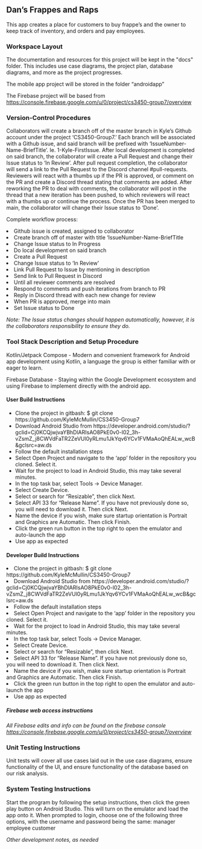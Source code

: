 <H2>Dan’s Frappes and Raps</H2>

This app creates a place for customers to buy frappe’s and the owner to keep track of inventory, and orders and pay employees.

<H3>Workspace Layout</H3>

The documentation and resources for this project will be kept in the "docs" folder. This includes use case diagrams, the project plan, database diagrams, and more as the project progresses.

The mobile app project will be stored in the folder “androidapp”

The Firebase project will be based from https://console.firebase.google.com/u/0/project/cs3450-group7/overview


<H3>Version-Control Procedures</H3>

Collaborators will create a branch off of the master branch in Kyle’s Github account under the project ‘CS3450-Group7.’ Each branch will be associated with a Github issue, and said branch will be prefixed with ‘IssueNumber-Name-BriefTitle’. Ie. 1-Kyle-FirstIssue. After local development is completed on said branch, the collaborator will create a Pull Request and change their Issue status to ‘In Review’. After pull request completion, the collaborator will send a link to the Pull Request to the Discord channel #pull-requests. Reviewers will react with a thumbs up if the PR is approved, or comment on the PR and create a Discord thread stating that comments are added. After reworking the PR to deal with comments, the collaborator will post in the thread that a new iteration has been pushed, to which reviewers will react with a thumbs up or continue the process. Once the PR has been merged to main, the collaborator will change their Issue status to ‘Done’.

Complete workflow process:
<li>Github issue is created, assigned to collaborator</li>
<li>Create branch off of master with title ‘IssueNumber-Name-BriefTitle</li>
<li>Change Issue status to In Progress</li>
<li>Do local development on said branch</li>
<li>Create a Pull Request</li>
<li>Change Issue status to ‘In Review’</li>
<li>Link Pull Request to Issue by mentioning in description</li>
<li>Send link to Pull Request in Discord</li>
<li>Until all reviewer comments are resolved</li>
<li>Respond to comments and push iterations from branch to PR</li>
<li>Reply in Discord thread with each new change for review</li>
<li>When PR is approved, merge into main</li>
<li>Set Issue status to Done</li>

*Note: The Issue status changes should happen automatically, however, it is the collaborators responsibility to ensure they do.*


<H3>Tool Stack Description and Setup Procedure</H3>

Kotlin/Jetpack Compose - Modern and convenient framework for Android app development using Kotlin, a language the group is either familiar with or eager to learn. 

Firebase Database - Staying within the Google Development ecosystem and using Firebase to implement directly with the android app.

<H4>User Build Instructions</H4>

<ul>
  <li>Clone the project in gitbash: $ git clone https://github.com/KyleMcMullin/CS3450-Group7</li>
  <li>Download Android Studio from https://developer.android.com/studio/?gclid=Cj0KCQjwjvaYBhDlARIsAO8PkE0v0-l02_3h-vZsmZ_j8CWVdFaTR2ZeVUl0yRLmu1JkYqv6YCv1FVMaAoQhEALw_wcB&gclsrc=aw.ds</li>
  <li>Follow the default installation steps</li>
  <li>Select Open Project and navigate to the ‘app’ folder in the repository you cloned. Select it.</li>
  <li>Wait for the project to load in Android Studio, this may take several minutes.</li>
  <li>In the top task bar, select Tools -> Device Manager.</li>
  <li>Select Create Device.</li>
  <li>Select or search for “Resizable”, then click Next.</li>
  <li>Select API 33 for “Release Name”. If you have not previously done so, you will need to download it. Then click Next.</li>
  <li>Name the device if you wish, make sure startup orientation is Portrait and Graphics are Automatic. Then click Finish.</li>
  <li>Click the green run button in the top right to open the emulator and auto-launch the app</li>
  <li>Use app as expected</li>
</ul>
<H4> Developer Build Instructions </H4>

  <li>Clone the project in gitbash: $ git clone https://github.com/KyleMcMullin/CS3450-Group7</li>
  <li>Download Android Studio from https://developer.android.com/studio/?gclid=Cj0KCQjwjvaYBhDlARIsAO8PkE0v0-l02_3h-vZsmZ_j8CWVdFaTR2ZeVUl0yRLmu1JkYqv6YCv1FVMaAoQhEALw_wcB&gclsrc=aw.ds</li>
  <li>Follow the default installation steps</li>
  <li>Select Open Project and navigate to the ‘app’ folder in the repository you cloned. Select it.</li>
  <li>Wait for the project to load in Android Studio, this may take several minutes.</li>
  <li>In the top task bar, select Tools -> Device Manager.</li>
  <li>Select Create Device.</li>
  <li>Select or search for “Resizable”, then click Next.</li>
  <li>Select API 33 for “Release Name”. If you have not previously done so, you will need to download it. Then click Next.</li>
  <li>Name the device if you wish, make sure startup orientation is Portrait and Graphics are Automatic. Then click Finish.</li>
  <li>Click the green run button in the top right to open the emulator and auto-launch the app</li>
  <li>Use app as expected</li>
</ul>

<H5>Firebase web access instructions</H5>

*All Firebase edits and info can be found on the firebase console
https://console.firebase.google.com/u/0/project/cs3450-group7/overview*

<H3>Unit Testing Instructions</H3>

Unit tests will cover all use cases laid out in the use case diagrams, ensure functionality of the UI, and ensure functionality of the database based on our risk analysis.

<H3>System Testing Instructions</H3>

Start the program by following the setup instructions, then click the green play button on Android Studio. This will turn on the emulator and load the app onto it. When prompted to login, choose one of the following three options, with the username and password being the same:
manager
employee
customer


*Other development notes, as needed*

